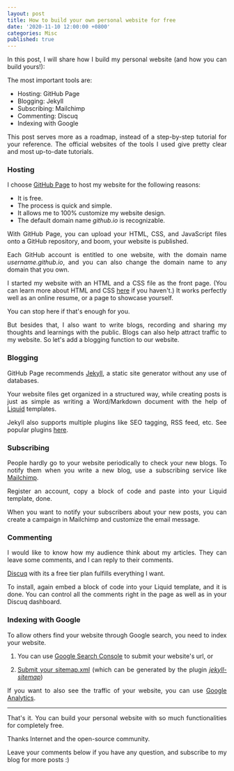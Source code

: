 ```yaml
---
layout: post
title: How to build your own personal website for free
date: '2020-11-10 12:00:00 +0800'
categories: Misc
published: true
---
```


<style>body {text-align: justify}</style>

In this post, I will share how I build my personal website (and how you can build yours!):

The most important tools are:

- Hosting: GitHub Page
- Blogging: Jekyll
- Subscribing: Mailchimp
- Commenting: Discuq
- Indexing with Google

This post serves more as a roadmap, instead of a step-by-step tutorial for your reference. The official websites of the tools I used give pretty clear and most up-to-date tutorials.

### Hosting

I choose [GitHub Page](https://pages.github.com/) to host my website for the following reasons:

- It is free.
- The process is quick and simple.
- It allows me to 100% customize my website design.
- The default domain name *github.io* is recognizable.

With GitHub Page, you can upload your HTML, CSS, and JavaScript files onto a GitHub repository, and boom, your website is published.

Each GitHub account is entitled to one website, with the domain name *username.github.io*, and you can also change the domain name to any domain that you own.

I started my website with an HTML and a CSS file as the front page. (You can learn more about HTML and CSS [here](https://www.w3schools.com/) if you haven't.) It works perfectly well as an online resume, or a page to showcase yourself. 

You can stop here if that's enough for you.

But besides that, I also want to write blogs, recording and sharing my thoughts and learnings with the public. Blogs can also help attract traffic to my website. So let's add a blogging function to our website.

### Blogging

GitHub Page recommends [Jekyll](https://jekyllrb.com/), a static site generator without any use of databases. 

Your website files get organized in a structured way, while creating posts is just as simple as writing a Word/Markdown document with the help of [Liquid](https://shopify.github.io/liquid/) templates.

Jekyll also supports multiple plugins like SEO tagging, RSS feed, etc. See popular plugins [here](https://planetjekyll.github.io/plugins/top).

### Subscribing

People hardly go to your website periodically to check your new blogs. To notify them when you write a new blog, use a subscribing service like [Mailchimp](https://mailchimp.com/).

Register an account, copy a block of code and paste into your Liquid template, done.

When you want to notify your subscribers about your new posts, you can create a campaign in Mailchimp and customize the email message.

### Commenting

I would like to know how my audience think about my articles. They can leave some comments, and I can reply to their comments.

[Discuq](https://disqus.com/) with its a free tier plan fulfills everything I want.

To install, again embed a block of code into your Liquid template, and it is done. You can control all the comments right in the page as well as in your Discuq dashboard.

### Indexing with Google

To allow others find your website through Google search, you need to index your website.

1. You can use [Google Search Console](https://search.google.com/search-console/about) to submit your website's url, or

2. [Submit your sitemap.xml](https://support.google.com/webmasters/answer/183668#addsitemap) (which can be generated by the plugin [*jekyll-sitemap*](https://github.com/jekyll/jekyll-sitemap))

If you want to also see the traffic of your website, you can use [Google Analytics](https://analytics.google.com/).

------

That's it. You can build your personal website with so much functionalities for completely free. 

Thanks Internet and the open-source community.

Leave your comments below if you have any question, and subscribe to my blog for more posts :)